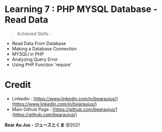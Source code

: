 # Learning 7 : PHP MYSQL Database - Read Data
> Achieved Skills :
+ Read Data From Database
+ Making a Database Connection
+ MYSQLI in PHP
+ Analyzing Query Error
+ Using PHP Function 'require'

# Credit
+ Linkedin : [https://www.linkedin.com/in/bearaujus/](https://www.linkedin.com/in/bearaujus/)
+ Main Github Page : [https://github.com/bearaujus/](https://github.com/bearaujus/)

**Bear Au Jus - ジュースとくま** @2021
